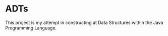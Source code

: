 # ADTs

This project is my attempt in constructing at Data Structures within the Java Programming Language.
